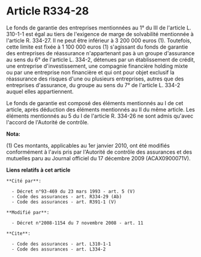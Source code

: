 # Article R334-28

Le fonds de garantie des entreprises mentionnées au 1° du III de l'article L. 310-1-1 est égal au tiers de l'exigence de
marge de solvabilité mentionnée à l'article R. 334-27. Il ne peut être inférieur à 3 200 000 euros (1). Toutefois, cette
limite est fixée à 1 100 000 euros (1) s'agissant du fonds de garantie des entreprises de réassurance n'appartenant pas à un
groupe d'assurance au sens du 6° de l'article L. 334-2, détenues par un établissement de crédit, une entreprise
d'investissement, une compagnie financière holding mixte ou par une entreprise non financière et qui ont pour objet exclusif
la réassurance des risques d'une ou plusieurs entreprises, autres que des entreprises d'assurance, du groupe au sens du 7° de
l'article L. 334-2 auquel elles appartiennent. 

Le fonds de garantie est composé des éléments mentionnés au I de cet article, après déduction des éléments mentionnés au II
du même article. Les éléments mentionnés au 5 du I de l'article R. 334-26 ne sont admis qu'avec l'accord de l'Autorité de
contrôle.

**Nota:**

(1) Ces montants, applicables au 1er janvier 2010, ont été modifiés conformément à l'avis pris par l'Autorité de contrôle des
assurances et des mutuelles paru au Journal officiel du 17 décembre 2009 (ACAX0900071V).

**Liens relatifs à cet article**

	**Cité par**:

	  - Décret n°93-469 du 23 mars 1993 - art. 5 (V)
	  - Code des assurances - art. R334-29 (Ab)
	  - Code des assurances - art. R391-1 (V)

	**Modifié par**:

	  - Décret n°2008-1154 du 7 novembre 2008 - art. 11

	**Cite**:

	  - Code des assurances - art. L310-1-1
	  - Code des assurances - art. L334-2
